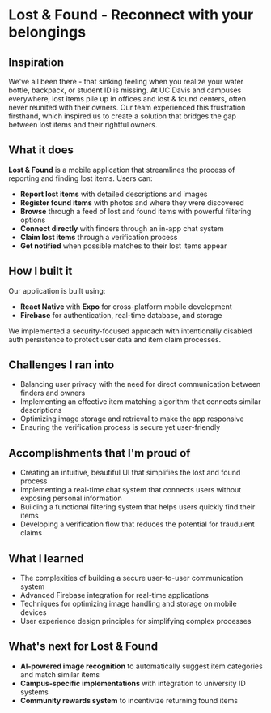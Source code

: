 # Lost & Found - Reconnect with your belongings

## Inspiration
We've all been there - that sinking feeling when you realize your water bottle, backpack, or student ID is missing. At UC Davis and campuses everywhere, lost items pile up in offices and lost & found centers, often never reunited with their owners. Our team experienced this frustration firsthand, which inspired us to create a solution that bridges the gap between lost items and their rightful owners.

## What it does
**Lost & Found** is a mobile application that streamlines the process of reporting and finding lost items. Users can:

- **Report lost items** with detailed descriptions and images
- **Register found items** with photos and where they were discovered
- **Browse** through a feed of lost and found items with powerful filtering options
- **Connect directly** with finders through an in-app chat system
- **Claim lost items** through a verification process
- **Get notified** when possible matches to their lost items appear

## How I built it
Our application is built using:
- **React Native** with **Expo** for cross-platform mobile development
- **Firebase** for authentication, real-time database, and storage

We implemented a security-focused approach with intentionally disabled auth persistence to protect user data and item claim processes.

## Challenges I ran into
- Balancing user privacy with the need for direct communication between finders and owners
- Implementing an effective item matching algorithm that connects similar descriptions
- Optimizing image storage and retrieval to make the app responsive
- Ensuring the verification process is secure yet user-friendly

## Accomplishments that I'm proud of
- Creating an intuitive, beautiful UI that simplifies the lost and found process
- Implementing a real-time chat system that connects users without exposing personal information
- Building a functional filtering system that helps users quickly find their items
- Developing a verification flow that reduces the potential for fraudulent claims

## What I learned
- The complexities of building a secure user-to-user communication system
- Advanced Firebase integration for real-time applications
- Techniques for optimizing image handling and storage on mobile devices
- User experience design principles for simplifying complex processes

## What's next for Lost & Found
- **AI-powered image recognition** to automatically suggest item categories and match similar items
- **Campus-specific implementations** with integration to university ID systems
- **Community rewards system** to incentivize returning found items


